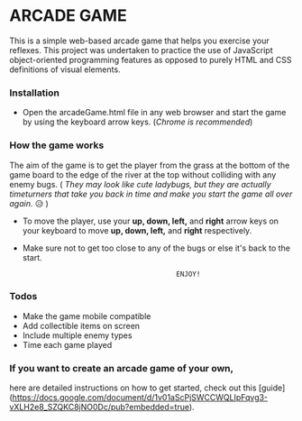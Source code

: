 # ARCADE GAME
This is a simple web-based arcade game that helps you exercise your reflexes.
This project was undertaken to practice the use of JavaScript object-oriented programming features as opposed to purely HTML and CSS definitions of visual elements.

### Installation
- Open the arcadeGame.html file in any web browser and start the game by using the keyboard arrow keys. (_Chrome is recommended_)

### How the game works
The aim of the game is to get the player from the grass at the bottom of the game board to the edge of the river at the top without colliding with any enemy bugs. ( _They may look like cute ladybugs, but they are actually timeturners that take you back in time and make you start the game all over again._ 😥 )

- To move the player, use your **up, down, left,** and **right** arrow keys on your keyboard to move **up, down, left,** and **right** respectively.
- Make sure not to get too close to any of the bugs or else it's back to the start.

                                            ENJOY! 

### Todos
- Make the game mobile compatible
- Add collectible items on screen
- Include multiple enemy types
- Time each game played

 ### If you want to create an arcade game of your own, 
 here are detailed instructions on how to get started, check out this [guide]
(https://docs.google.com/document/d/1v01aScPjSWCCWQLIpFqvg3-vXLH2e8_SZQKC8jNO0Dc/pub?embedded=true).